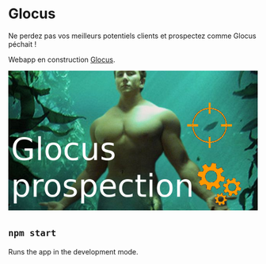 # Glocus

Ne perdez pas vos meilleurs potentiels clients et prospectez comme Glocus péchait !

Webapp en construction [Glocus](https://glocus.netlify.app).

![Glocus prospection](./public/glocus.png)

## `npm start`

Runs the app in the development mode.
